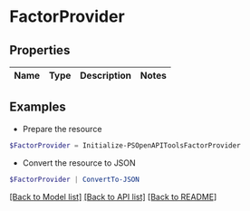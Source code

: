 # FactorProvider
## Properties

Name | Type | Description | Notes
------------ | ------------- | ------------- | -------------

## Examples

- Prepare the resource
```powershell
$FactorProvider = Initialize-PSOpenAPIToolsFactorProvider 
```

- Convert the resource to JSON
```powershell
$FactorProvider | ConvertTo-JSON
```

[[Back to Model list]](../README.md#documentation-for-models) [[Back to API list]](../README.md#documentation-for-api-endpoints) [[Back to README]](../README.md)

